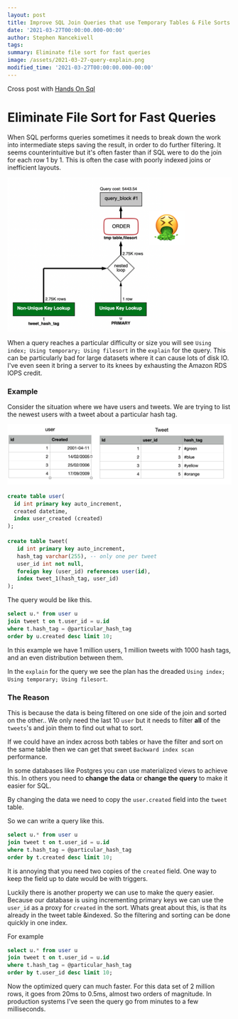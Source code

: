 ```yaml
---
layout: post
title: Improve SQL Join Queries that use Temporary Tables & File Sorts
date: '2021-03-27T00:00:00.000-00:00'
author: Stephen Nancekivell
tags:
summary: Eliminate file sort for fast queries
image: /assets/2021-03-27-query-explain.png
modified_time: '2021-03-27T00:00:00.000-00:00'
---
```


Cross post with [Hands On Sql](https://handsonsql.com)

# Eliminate File Sort for Fast Queries

When SQL performs queries sometimes it needs to break down the work into intermediate steps saving the result, in order to do further filtering. It seems counterintuitive but it's often faster than if SQL were to do the join for each row 1 by 1. This is often the case with poorly indexed joins or inefficient layouts.

![query-explain](/assets/2021-03-27-query-explain-2.png)


When a query reaches a particular difficulty or size you will see `Using index; Using temporary; Using filesort` in the `explain` for the query. This can be particularly bad for large datasets where it can cause lots of disk IO. I've even seen it bring a server to its knees by exhausting the Amazon RDS IOPS credit. 


### Example
Consider the situation where we have users and tweets. We are trying to list the newest users with a tweet about a particular hash tag.

![query-explain](/assets/2021-03-27-data-example.png)

```sql
create table user(
  id int primary key auto_increment,  
  created datetime,
  index user_created (created)
);

create table tweet(
   id int primary key auto_increment,
   hash_tag varchar(255), -- only one per tweet
   user_id int not null,
   foreign key (user_id) references user(id),
   index tweet_1(hash_tag, user_id)
);
```

The query would be like this.
```sql
select u.* from user u
join tweet t on t.user_id = u.id
where t.hash_tag = @particular_hash_tag
order by u.created desc limit 10;
```

In this example we have 1 million users, 1 million tweets with 1000 hash tags, and an even distribution between them.

In the `explain` for the query we see the plan has the dreaded `Using index; Using temporary; Using filesort`.

### The Reason
This is because the data is being filtered on one side of the join and sorted on the other.. We only need the last 10 `user` but it needs to filter **all** of the `tweets`'s and join them to find out what to sort.

If we could have an index across both tables or have the filter and sort on the same table then we can get that sweet `Backward index scan` performance. 

In some databases like Postgres you can use materialized views to achieve this. In others you need to **change the data** or **change the query** to make it easier for SQL.

By changing the data we need to copy the `user.created` field into the `tweet` table.

So we can write a query like this.
```sql
select u.* from user u
join tweet t on t.user_id = u.id
where t.hash_tag = @particular_hash_tag
order by t.created desc limit 10;
```

It is annoying that you need two copies of the `created` field. One way to keep the field up to date would be with triggers.

Luckily there is another property we can use to make the query easier. Because our database is using incrementing primary keys we can use the `user_id` as a proxy for `created` in the sort. Whats great about this, is that its already in the tweet table &indexed. So the filtering and sorting can be done quickly in one index.

For example
```sql
select u.* from user u
join tweet t on t.user_id = u.id
where t.hash_tag = @particular_hash_tag
order by t.user_id desc limit 10;
```

Now the optimized query can much faster. For this data set of 2 million rows, it goes from 20ms to 0.5ms, almost two orders of magnitude. In production systems I've seen the query go from minutes to a few milliseconds.
